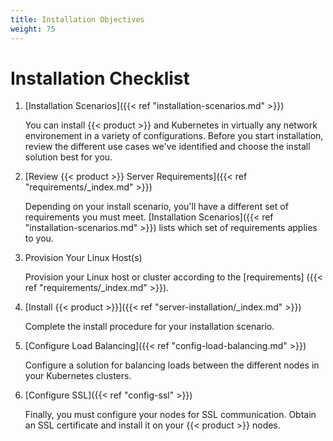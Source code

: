 ```yaml
---
title: Installation Objectives
weight: 75
---
```

# Installation Checklist

1. [Installation Scenarios]({{< ref "installation-scenarios.md" >}})

	You can install {{< product >}} and Kubernetes in virtually any network environement in a variety of configurations. Before you start installation, review the different use cases we've identified and choose the install solution best for you.

2.	[Review {{< product >}} Server Requirements]({{< ref "requirements/_index.md" >}})

	Depending on your install scenario, you'll have a different set of requirements you must meet. [Installation Scenarios]({{< ref "installation-scenarios.md" >}}) lists which set of requirements applies to you.

3.	Provision Your Linux Host(s)

	Provision your Linux host or cluster according to the [requirements]
	({{< ref "requirements/_index.md" >}}).

4.	[Install {{< product >}}]({{< ref "server-installation/_index.md" >}})

	Complete the install procedure for your installation scenario.

5.	[Configure Load Balancing]({{< ref "config-load-balancing.md" >}})

	Configure a solution for balancing loads between the different nodes in your Kubernetes clusters.

6.	[Configure SSL]({{< ref "config-ssl" >}})

	Finally, you must configure your nodes for SSL communication. Obtain an SSL certificate and install it on your {{< product >}} nodes.
